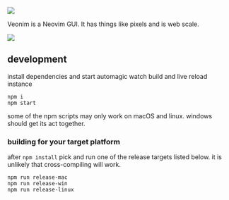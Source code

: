 ![](https://veonim.github.io/veonim/header.png)

Veonim is a Neovim GUI. It has things like pixels and is web scale.

![](https://veonim.github.io/veonim/preview.png)

## development

install dependencies and start automagic watch build and live reload instance

```
npm i
npm start
```

some of the npm scripts may only work on macOS and linux. windows should get its act together.

### building for your target platform

after `npm install` pick and run one of the release targets listed below. it is unlikely that cross-compiling will work.

```
npm run release-mac
npm run release-win
npm run release-linux
```
